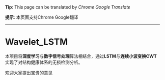 **Tip**:  This page can be translated by *Chrome Google Translate*

**提示**: 本页面支持Chrome Google翻译

***
# Wavelet_LSTM
本项目将**深度学习**与**数字信号处理**算法相结合，通过**LSTM**与**连续小波变换CWT**实现了对结构健康体系的无损检测分析。

欢迎大家提出宝贵的意见
